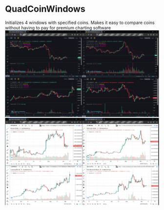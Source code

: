 # QuadCoinWindows
Initializes 4 windows with specified coins. Makes it easy to compare coins without having to pay for premium charting software
![](demo-binance.jpg)
![](demo-cmc.jpg)
